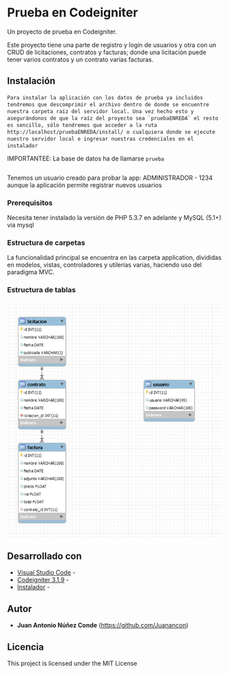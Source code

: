 # Prueba en Codeigniter

Un proyecto de prueba en Codeigniter.

Este proyecto tiene una parte de registro y login de usuarios y otra con un CRUD de licitaciones, contratos y facturas; donde una licitación puede tener varios contratos y un contrato varias facturas.

## Instalación

```
Para instalar la aplicación con los datos de prueba ya incluidos tendremos que descomprimir el archivo dentro de donde se encuentre nuestra carpeta raíz del servidor local. Una vez hecho esto y asegurándonos de que la raíz del proyecto sea `pruebaENREDA` el resto es sencillo, sólo tendremos que acceder a la ruta http://localhost/pruebaENREDA/install/ o cualquiera donde se ejecute nuestro servidor local e ingresar nuestras credenciales en el instalador
```
IMPORTANTEE: La base de datos ha de llamarse `prueba`
```

```
Tenemos un usuario creado para probar la app: ADMINISTRADOR - 1234 aunque la aplicación permite registrar nuevos usuarios


### Prerequisitos

Necesita tener instalado la versión de PHP 5.3.7 en adelante y MySQL (5.1+) via  mysql


### Estructura de carpetas

La funcionalidad principal se encuentra en las carpeta application, divididas en modelos, vistas, controladores y utilerías varias, haciendo uso del paradigma MVC.

### Estructura de tablas

![alt text](https://raw.githubusercontent.com/Juanancon/prueba/master/tablas.png)

## Desarrollado con

* [Visual Studio Code](https://code.visualstudio.com/) - 
* [Codeigniter 3.1.9](https://codeigniter.com/) - 
* [Instalador](https://github.com/mikecrittenden/codeigniter-installer) - 


## Autor

* **Juan Antonio Núñez Conde** (https://github.com/Juanancon)

## Licencia

This project is licensed under the MIT License 

